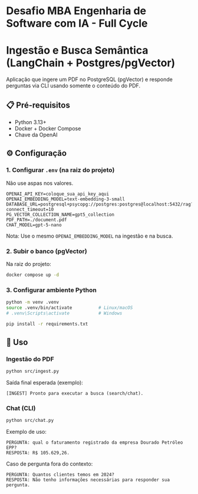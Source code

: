 # Desafio MBA Engenharia de Software com IA - Full Cycle

# Ingestão e Busca Semântica (LangChain + Postgres/pgVector)

Aplicação que ingere um PDF no PostgreSQL (pgVector) e responde perguntas via CLI usando somente o conteúdo do PDF.

## 📋 Pré-requisitos

* Python 3.13+
* Docker + Docker Compose
* Chave da OpenAI

## ⚙️ Configuração

### 1. Configurar `.env` (na raiz do projeto)

Não use aspas nos valores.

```env
OPENAI_API_KEY=coloque_sua_api_key_aqui
OPENAI_EMBEDDING_MODEL=text-embedding-3-small
DATABASE_URL=postgresql+psycopg://postgres:postgres@localhost:5432/rag?connect_timeout=10
PG_VECTOR_COLLECTION_NAME=gpt5_collection
PDF_PATH=./document.pdf
CHAT_MODEL=gpt-5-nano
```

Nota: Use o mesmo `OPENAI_EMBEDDING_MODEL` na ingestão e na busca.

### 2. Subir o banco (pgVector)

Na raiz do projeto:

```bash
docker compose up -d
```

### 3. Configurar ambiente Python

```bash
python -m venv .venv
source .venv/bin/activate          # Linux/macOS
# .venv\Scripts\activate           # Windows

pip install -r requirements.txt
```

## 🚀 Uso

### Ingestão do PDF

```bash
python src/ingest.py
```

Saída final esperada (exemplo):

```text
[INGEST] Pronto para executar a busca (search/chat).
```

### Chat (CLI)

```bash
python src/chat.py
```

Exemplo de uso:

```text
PERGUNTA: qual o faturamento registrado da empresa Dourado Petróleo EPP?
RESPOSTA: R$ 105.629,26.
```

Caso de pergunta fora do contexto:

```text
PERGUNTA: Quantos clientes temos em 2024?
RESPOSTA: Não tenho informações necessárias para responder sua pergunta.
```

